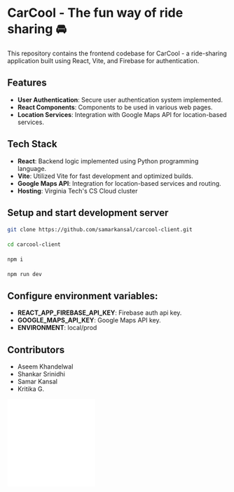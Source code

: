 # CarCool - The fun way of ride sharing 🚘

This repository contains the frontend codebase for CarCool - a ride-sharing application built using React, Vite, and Firebase for authentication.

## Features

- **User Authentication**: Secure user authentication system implemented.
- **React Components**: Components to be used in various web pages.
- **Location Services**: Integration with Google Maps API for location-based services.

## Tech Stack

- **React**: Backend logic implemented using Python programming language.
- **Vite**: Utilized Vite for fast development and optimized builds.
- **Google Maps API**: Integration for location-based services and routing.
- **Hosting**: Virginia Tech's CS Cloud cluster

## Setup and start development server

```bash
git clone https://github.com/samarkansal/carcool-client.git

cd carcool-client

npm i

npm run dev
```


## Configure environment variables:

   - **REACT_APP_FIREBASE_API_KEY**: Firebase auth api key.
   - **GOOGLE_MAPS_API_KEY**: Google Maps API key.
   - **ENVIRONMENT**: local/prod

  
## Contributors

- Aseem Khandelwal
- Shankar Srinidhi
- Samar Kansal
- Kritika G.


<img src="./public/images/carcool-logo3.png" alt="CarCool - Ride Sharing App Logo" width="200" height="200">



